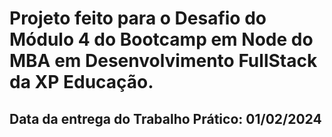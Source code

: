 # Projeto feito para o Desafio do Módulo 4 do Bootcamp em Node do MBA em Desenvolvimento FullStack da XP Educação.

## Data da entrega do Trabalho Prático: 01/02/2024